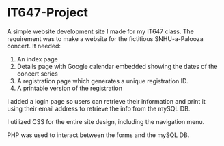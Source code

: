 # IT647-Project
A simple website development site I made for my IT647 class.
The requirement was to make a website for the fictitious SNHU-a-Palooza concert.
It needed:
  1. An index page
  2. Details page with Google calendar embedded showing the dates of the concert series
  3. A registration page which generates a unique registration ID.
  4. A printable version of the registration
  
I added a login page so users can retrieve their information and print it using their email address to retrieve the info from the mySQL DB.

I utilized CSS for the entire site design, including the navigation menu.

PHP was used to interact between the forms and the mySQL DB.


